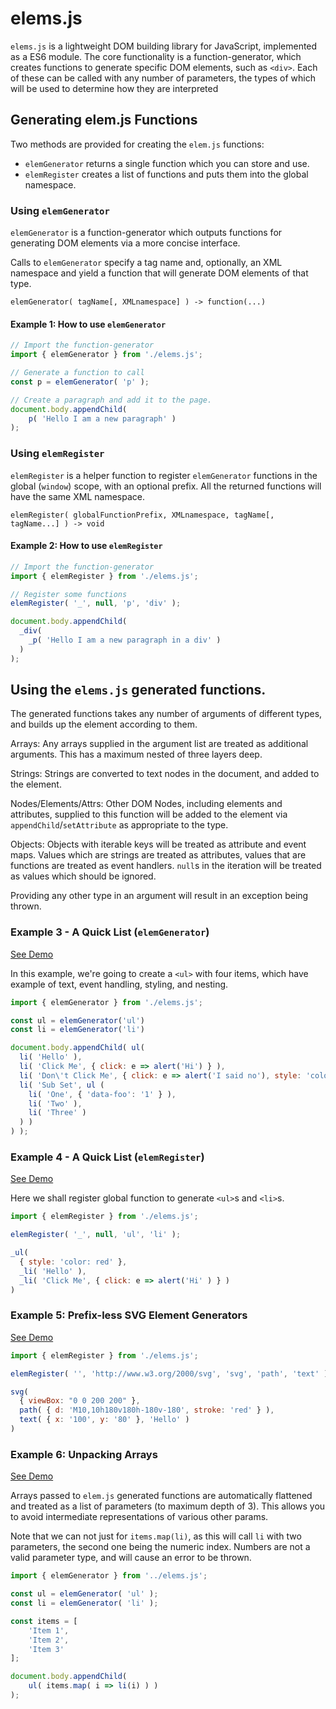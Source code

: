 # elems.js

`elems.js` is a lightweight DOM building library for JavaScript, implemented
as a ES6 module.
The core functionality is a function-generator, which creates functions to
generate specific DOM elements, such as `<div>`. Each of these can be called
with any number of parameters, the types of which will be used to determine
how they are interpreted

## Generating elem.js Functions

Two methods are provided for creating the `elem.js` functions:

 - `elemGenerator` returns a single function which you can store and use.
 - `elemRegister` creates a list of functions and puts them into the global namespace.


### Using `elemGenerator`

`elemGenerator` is a function-generator which outputs functions
for generating DOM elements via a more concise interface.

Calls to `elemGenerator` specify a tag name and, optionally, an XML namespace
and yield a function that will generate DOM elements of that type.

```
elemGenerator( tagName[, XMLnamespace] ) -> function(...)
```

#### Example 1: How to use `elemGenerator`

```js
// Import the function-generator
import { elemGenerator } from './elems.js';

// Generate a function to call
const p = elemGenerator( 'p' );

// Create a paragraph and add it to the page.
document.body.appendChild(
	p( 'Hello I am a new paragraph' )
);
```

### Using `elemRegister`

`elemRegister` is a helper function to register `elemGenerator` functions in
the global (`window`) scope, with an optional prefix. All the returned functions
will have the same XML namespace.

```
elemRegister( globalFunctionPrefix, XMLnamespace, tagName[, tagName...] ) -> void
```

#### Example 2: How to use `elemRegister`

```js
// Import the function-generator
import { elemRegister } from './elems.js';

// Register some functions
elemRegister( '_', null, 'p', 'div' );

document.body.appendChild(
  _div(
    _p( 'Hello I am a new paragraph in a div' )
  )
);
```

## Using the `elems.js` generated functions.

The generated functions takes any number of arguments of different
types, and builds up the element according to them.

Arrays:
  Any arrays supplied in the argument list are treated as additional
  arguments. This has a maximum nested of three layers deep.

Strings:
  Strings are converted to text nodes in the document, and added to
  the element.

Nodes/Elements/Attrs:
  Other DOM Nodes, including elements and attributes, supplied to this
  function will be added to the element via `appendChild`/`setAttribute`
  as appropriate to the type.

Objects:
  Objects with iterable keys will be treated as attribute and event maps.
  Values which are strings are treated as attributes, values that are
  functions are treated as event handlers. `null`s in the iteration will
  be treated as values which should be ignored.

Providing any other type in an argument will result in an exception being thrown.

### Example 3 - A Quick List (`elemGenerator`)
[See Demo](examples/simple-list.html)

In this example, we're going to create a `<ul>` with four items, which have
example of text, event handling, styling, and nesting.

```js
import { elemGenerator } from './elems.js';

const ul = elemGenerator('ul')
const li = elemGenerator('li')

document.body.appendChild( ul(
  li( 'Hello' ),
  li( 'Click Me', { click: e => alert('Hi') } ),
  li( 'Don\'t Click Me', { click: e => alert('I said no'), style: 'color: red;' } ),
  li( 'Sub Set', ul (
    li( 'One', { 'data-foo': '1' } ),
    li( 'Two' ),
    li( 'Three' )
  ) )
) );
```

### Example 4 - A Quick List (`elemRegister`)
[See Demo](examples/global-list.html)

Here we shall register global function to generate `<ul>`s and `<li>`s.

```js
import { elemRegister } from './elems.js';

elemRegister( '_', null, 'ul', 'li' );

_ul(
  { style: 'color: red' },
  _li( 'Hello' ),
  _li( 'Click Me', { click: e => alert('Hi' ) } )
)
```

### Example 5: Prefix-less SVG Element Generators
[See Demo](examples/svg.html)

```js
import { elemRegister } from './elems.js';

elemRegister( '', 'http://www.w3.org/2000/svg', 'svg', 'path', 'text' );

svg(
  { viewBox: "0 0 200 200" },
  path( { d: 'M10,10h180v180h-180v-180', stroke: 'red' } ),
  text( { x: '100', y: '80' }, 'Hello' )
)
```

### Example 6: Unpacking Arrays
[See Demo](examples/array-map.html)

Arrays passed to `elem.js` generated functions are automatically flattened
and treated as a list of parameters (to maximum depth of 3).
This allows you to avoid intermediate representations of various other params.

Note that we can not just for `items.map(li)`, as this will call `li` with two
parameters, the second one being the numeric index. Numbers are not a valid
parameter type, and will cause an error to be thrown.

```js
import { elemGenerator } from '../elems.js';

const ul = elemGenerator( 'ul' );
const li = elemGenerator( 'li' );

const items = [
	'Item 1',
	'Item 2',
	'Item 3'
];

document.body.appendChild(
	ul( items.map( i => li(i) ) )
);
```
